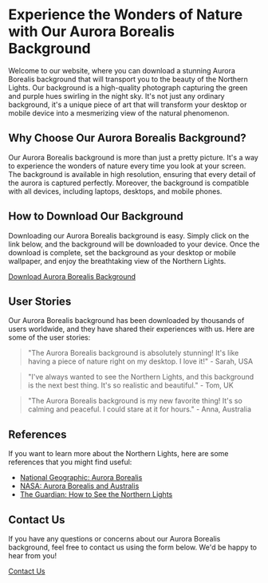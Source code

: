<!--font:Cormorant Garamond-->

# Experience the Wonders of Nature with Our Aurora Borealis Background

Welcome to our website, where you can download a stunning Aurora Borealis background that will transport you to the beauty of the Northern Lights. Our background is a high-quality photograph capturing the green and purple hues swirling in the night sky. It's not just any ordinary background, it's a unique piece of art that will transform your desktop or mobile device into a mesmerizing view of the natural phenomenon.

## Why Choose Our Aurora Borealis Background?

Our Aurora Borealis background is more than just a pretty picture. It's a way to experience the wonders of nature every time you look at your screen. The background is available in high resolution, ensuring that every detail of the aurora is captured perfectly. Moreover, the background is compatible with all devices, including laptops, desktops, and mobile phones.

## How to Download Our Background

Downloading our Aurora Borealis background is easy. Simply click on the link below, and the background will be downloaded to your device. Once the download is complete, set the background as your desktop or mobile wallpaper, and enjoy the breathtaking view of the Northern Lights.

[Download Aurora Borealis Background](#)

## User Stories

Our Aurora Borealis background has been downloaded by thousands of users worldwide, and they have shared their experiences with us. Here are some of the user stories:

> "The Aurora Borealis background is absolutely stunning! It's like having a piece of nature right on my desktop. I love it!" - Sarah, USA

> "I've always wanted to see the Northern Lights, and this background is the next best thing. It's so realistic and beautiful." - Tom, UK

> "The Aurora Borealis background is my new favorite thing! It's so calming and peaceful. I could stare at it for hours." - Anna, Australia

## References

If you want to learn more about the Northern Lights, here are some references that you might find useful:

- [National Geographic: Aurora Borealis](#)
- [NASA: Aurora Borealis and Australis](#)
- [The Guardian: How to See the Northern Lights](#)

## Contact Us

If you have any questions or concerns about our Aurora Borealis background, feel free to contact us using the form below. We'd be happy to hear from you!

[Contact Us](#)

<!--

Write me content for website with wallpaper which alt text is:

"A photograph of the Northern Lights, with the green and purple hues swirling in the night sky."

The name/title of the page should not be 1:1 copy of the alt text but rather a real content of the website which is using this wallpaper.

- Use markdown format 
- Start with heading
- Heading should be short and concise
- The content should look like a real website 
- The website should not be about the wallpaper, wallpaper is just a related background
- Heading should be contain work "wallpaper" or "background"
- Include real sections like references, contact, user stories, etc. use things relevant to the page purpose.
- Feel free to use structure like headings, bullets, numbering, blockquotes, paragraphs, horizontal lines, etc.
- You can use formatting like bold or _italic_
- You can include UTF-8 emojis
- Links should be only #hash anchors (and you can refer to the document itself)
- Do not include images


---


# Aurora Borealis Wallpaper: Transform Your Desktop

Welcome to our website, where you can download the stunning Aurora Borealis wallpaper that will bring life to your desktop. Our wallpaper is a high-quality photograph of the Northern Lights, with green and purple hues swirling in the night sky. This beautiful natural phenomenon is truly awe-inspiring, and we are excited to share it with you.

## Why Choose Our Aurora Borealis Wallpaper?

Our wallpaper is not just any ordinary background. It is a unique piece of art that will transform your desktop into a mesmerizing view of the Northern Lights. The wallpaper is available in high resolution, ensuring that every detail of the aurora is captured perfectly. Moreover, the wallpaper is compatible with all devices, including laptops, desktops, and mobile phones.

## How to Download Our Wallpaper

Downloading our Aurora Borealis wallpaper is easy. Simply click on the link below, and the wallpaper will be downloaded to your device. Once the download is complete, set the wallpaper as your desktop background, and enjoy the breathtaking view of the Northern Lights.

[Download Aurora Borealis Wallpaper](#)

## User Stories

Our wallpaper has been downloaded by thousands of users worldwide, and they have shared their experiences with us. Here are some of the user stories:

> "I love the Aurora Borealis wallpaper! It's so beautiful and peaceful. Every time I look at my desktop, it reminds me of the wonders of nature." - Jane, USA

> "The wallpaper is simply amazing! I feel like I'm staring at the real Northern Lights. Thank you for creating such a wonderful piece of art." - John, Canada

> "I've been using the Aurora Borealis wallpaper for months now, and I never get tired of it. It's like having a piece of heaven on my desktop." - Maria, Spain

## References

If you want to learn more about the Northern Lights, here are some references that you might find useful:

- [National Geographic: Aurora Borealis](#)
- [NASA: Aurora Borealis and Australis](#)
- [The Guardian: How to See the Northern Lights](#)

## Contact Us

If you have any questions or concerns about our Aurora Borealis wallpaper, feel free to contact us using the form below. We'd be happy to hear from you!

[Contact Us](#)


---


Heading should not include word "wallpaper". The website should not be about the wallpaper itself, wallpaper is just a related background, rewrite whole content.


---


# Experience the Wonders of Nature with Our Aurora Borealis Background

Welcome to our website, where you can download a stunning Aurora Borealis background that will transport you to the beauty of the Northern Lights. Our background is a high-quality photograph capturing the green and purple hues swirling in the night sky. It's not just any ordinary background, it's a unique piece of art that will transform your desktop or mobile device into a mesmerizing view of the natural phenomenon.

## Why Choose Our Aurora Borealis Background?

Our Aurora Borealis background is more than just a pretty picture. It's a way to experience the wonders of nature every time you look at your screen. The background is available in high resolution, ensuring that every detail of the aurora is captured perfectly. Moreover, the background is compatible with all devices, including laptops, desktops, and mobile phones.

## How to Download Our Background

Downloading our Aurora Borealis background is easy. Simply click on the link below, and the background will be downloaded to your device. Once the download is complete, set the background as your desktop or mobile wallpaper, and enjoy the breathtaking view of the Northern Lights.

[Download Aurora Borealis Background](#)

## User Stories

Our Aurora Borealis background has been downloaded by thousands of users worldwide, and they have shared their experiences with us. Here are some of the user stories:

> "The Aurora Borealis background is absolutely stunning! It's like having a piece of nature right on my desktop. I love it!" - Sarah, USA

> "I've always wanted to see the Northern Lights, and this background is the next best thing. It's so realistic and beautiful." - Tom, UK

> "The Aurora Borealis background is my new favorite thing! It's so calming and peaceful. I could stare at it for hours." - Anna, Australia

## References

If you want to learn more about the Northern Lights, here are some references that you might find useful:

- [National Geographic: Aurora Borealis](#)
- [NASA: Aurora Borealis and Australis](#)
- [The Guardian: How to See the Northern Lights](#)

## Contact Us

If you have any questions or concerns about our Aurora Borealis background, feel free to contact us using the form below. We'd be happy to hear from you!

[Contact Us](#)

-->
